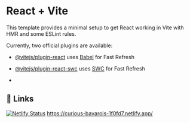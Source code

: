 # React + Vite

This template provides a minimal setup to get React working in Vite with HMR and some ESLint rules.

Currently, two official plugins are available:

- [@vitejs/plugin-react](https://github.com/vitejs/vite-plugin-react/blob/main/packages/plugin-react/README.md) uses [Babel](https://babeljs.io/) for Fast Refresh
- [@vitejs/plugin-react-swc](https://github.com/vitejs/vite-plugin-react-swc) uses [SWC](https://swc.rs/) for Fast Refresh

- 
## 🔗 Links
[![Netlify Status](https://api.netlify.com/api/v1/badges/e7c14554-8c53-4dd4-a0b1-ba7234166be8/deploy-status)](https://app.netlify.com/sites/curious-bavarois-1f0fd7/deploys)
https://curious-bavarois-1f0fd7.netlify.app/
